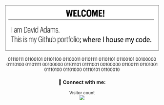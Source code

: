 <!-- Introduction -->
<div align="center">
<img src="https://github.com/davidatoms/davidatoms/blob/master/Resources/Asset%2011.png?raw=true "Introduction" width="597" height="150")
                                                                                                 </div>  
<br>                                                                                                                                       
<br>                                                                                                                                    
01110111 01100101 01101100 01100011 01101111 01101101 01100101 00100000 01110100 01101111 00100000 01101101 01111001 00100000 01100111 01101001 01110100 01101000 01110101 01100010
                              
### 🤝 Connect with me:
                                          
<p align="center"> 
  Visitor count<br>
  <img src="https://profile-counter.glitch.me/davidatoms/count.svg" />
</p>
